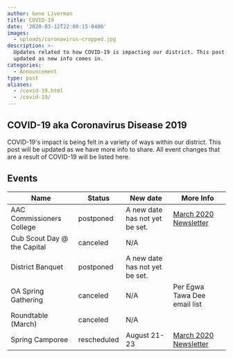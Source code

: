 ```yaml
---
author: Gene Liverman
title: COVID-19
date: '2020-03-12T22:00:15-0400'
images:
  - uploads/coronavirus-cropped.jpg
description: >-
  Updates related to how COVID-19 is impacting our district. This post will be
  updated as new info comes in.
categories:
  - Announcement
type: post
aliases:
  - /covid-19.html
  - /covid-19/
---
```

## COVID-19 aka Coronavirus Disease 2019

COVID-19's impact is being felt in a variety of ways within our district. This post will be updated as we have more info to share. All event changes that are a result of COVID-19 will be listed here.

## Events

| Name                        | Status      | New date                       | More Info                    |
|-----------------------------|-------------|--------------------------------|------------------------------|
| AAC Commissioners College   | postponed   | A new date has not yet be set. | [March 2020 Newsletter][1]   |
| Cub Scout Day @ the Capital | canceled    | N/A                            |                              |
| District Banquet            | postponed   | A new date has not yet be set. |                              |
| OA Spring Gathering         | canceled    | N/A                            | Per Egwa Tawa Dee email list |
| Roundtable (March)          | canceled    | N/A                            |                              |
| Spring Camporee             | rescheduled | August 21-23                   | [March 2020 Newsletter][1]   |

[1]: /newsletter/2020-03-11-newsletter/
